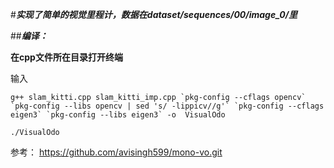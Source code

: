 #***实现了简单的视觉里程计，数据在dataset/sequences/00/image_0/里***

##***编译：***

**在cpp文件所在目录打开终端**

输入

```g++ slam_kitti.cpp slam_kitti_imp.cpp `pkg-config --cflags opencv` `pkg-config --libs opencv | sed 's/ -lippicv//g'` `pkg-config --cflags eigen3` `pkg-config --libs eigen3` -o  VisualOdo```

```./VisualOdo```

参考：
https://github.com/avisingh599/mono-vo.git


